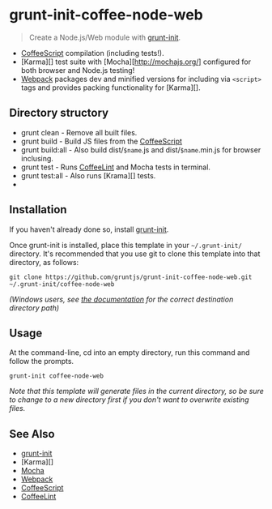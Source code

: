 
[CoffeeScript]: http://coffeescript.org
[CoffeeLint]: http://www.coffeelint.org
[grunt-init]: http://gruntjs.com/project-scaffolding
[Mocha]: http://mochajs.org/
[Webpack]: http://webpack.github.io/

# grunt-init-coffee-node-web

> Create a Node.js/Web module with [grunt-init][].

* [CoffeeScript][] compilation (including tests!).
* [Karma][] test suite with [Mocha][http://mochajs.org/] configured for both browser and Node.js testing!
* [Webpack][] packages dev and minified versions for including via `<script>` tags and provides packing functionality for [Karma][].

## Directory structory


* grunt clean     - Remove all built files.
* grunt build     - Build JS files from the [CoffeeScript][]
* grunt build:all - Also build dist/`$name`.js and dist/`$name`.min.js for browser inclusing.
* grunt test      - Runs [CoffeeLint][] and Mocha tests in terminal.
* grunt test:all  - Also runs [Krama][] tests.
* 


## Installation
If you haven't already done so, install [grunt-init][].

Once grunt-init is installed, place this template in your `~/.grunt-init/` directory. It's recommended that you use git to clone this template into that directory, as follows:

```
git clone https://github.com/gruntjs/grunt-init-coffee-node-web.git ~/.grunt-init/coffee-node-web
```

_(Windows users, see [the documentation][grunt-init] for the correct destination directory path)_

## Usage

At the command-line, cd into an empty directory, run this command and follow the prompts.

```
grunt-init coffee-node-web
```

_Note that this template will generate files in the current directory, so be sure to change to a new directory first if you don't want to overwrite existing files._

## See Also

* [grunt-init][]
* [Karma][]
* [Mocha][]
* [Webpack][]
* [CoffeeScript][]
* [CoffeeLint][]
